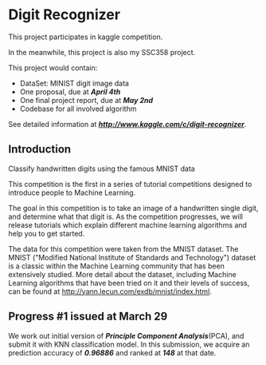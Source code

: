 Digit Recognizer
===============

This project participates in kaggle competition. 

In the meanwhile, this project is also my SSC358 project.
 

This project would contain:

* DataSet: MINIST digit image data
* One proposal, due at ***April 4th***
* One final project report, due at ***May 2nd***
* Codebase for all involved algorithm

See detailed information at ***http://www.kaggle.com/c/digit-recognizer***.

Introduction
---------------
Classify handwritten digits using the famous MNIST data

This competition is the first in a series of tutorial competitions designed to introduce people to Machine Learning.

The goal in this competition is to take an image of a handwritten single digit, and determine what that digit is.  As the competition progresses, we will release tutorials which explain different machine learning algorithms and help you to get started.


The data for this competition were taken from the MNIST dataset. The MNIST ("Modified National Institute of Standards and Technology") dataset is a classic within the Machine Learning community that has been extensively studied.  More detail about the dataset, including Machine Learning algorithms that have been tried on it and their levels of success, can be found at http://yann.lecun.com/exdb/mnist/index.html.


Progress #1 issued at March 29
---------------
We work out initial version of ***Principle Component Analysis***(PCA), and submit it with KNN classification model. In this submission, we acquire an prediction accuracy of ***0.96886*** and ranked at ***148*** at that date.
